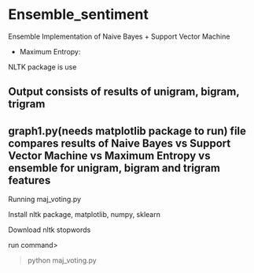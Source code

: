 # Ensemble_sentiment

Ensemble Implementation of Naive Bayes + Support Vector Machine
 + Maximum Entropy:

NLTK package is use

Output consists of results of unigram, bigram, trigram
---------------------------------------------------------------------
graph1.py(needs matplotlib package to run) file compares results of 
Naive Bayes vs Support Vector Machine vs  Maximum Entropy vs ensemble
 for unigram, bigram and trigram features
--------------------------------------------------------------------- 
Running maj_voting.py

Install nltk package, matplotlib, numpy, sklearn 

Download nltk stopwords

run command>
>python maj_voting.py


